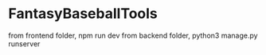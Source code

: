 # FantasyBaseballTools

from frontend folder, npm run dev
from backend folder, python3 manage.py runserver
